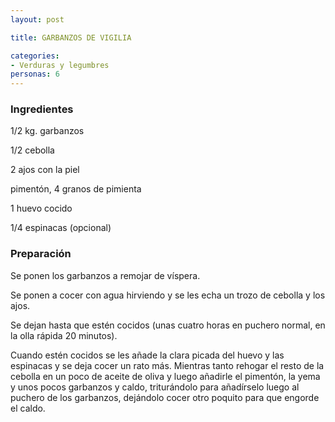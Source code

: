 ```yaml
---
layout: post

title: GARBANZOS DE VIGILIA

categories:
- Verduras y legumbres
personas: 6 
---
```


<h3>Ingredientes</h3>
1/2 kg. garbanzos

1/2 cebolla

2 ajos con la piel

pimentón, 4 granos de pimienta

1 huevo cocido

1/4 espinacas (opcional)

<h3>Preparación</h3>
Se ponen los garbanzos a remojar de víspera.

Se ponen a cocer con agua hirviendo y se les echa un trozo de cebolla y los ajos.

Se dejan hasta que estén cocidos (unas cuatro horas en puchero normal, en la olla rápida 20 minutos).

Cuando estén cocidos se les añade la clara picada del huevo y las espinacas y se deja cocer un rato más. Mientras tanto rehogar el resto de la cebolla en un poco de aceite de oliva y luego añadirle el pimentón, la yema y unos pocos garbanzos y caldo, triturándolo para añadírselo luego al puchero de los garbanzos, dejándolo cocer otro poquito para que engorde el caldo.

